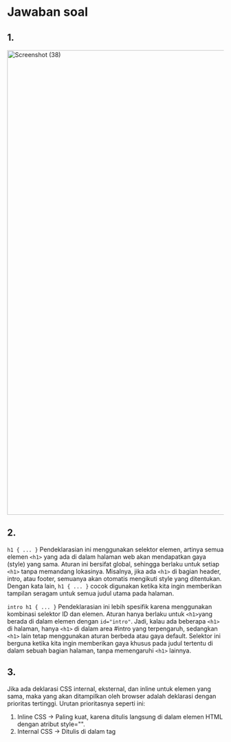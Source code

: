 # Jawaban soal
## 1.
<img width="1920" height="1080" alt="Screenshot (38)" src="https://github.com/user-attachments/assets/39450f98-522c-49d2-bc61-c59548794e05" />

## 2.
`h1 { ... }`
Pendeklarasian ini menggunakan selektor elemen, artinya semua elemen `<h1>` yang ada di dalam halaman web akan mendapatkan gaya (style) yang sama. Aturan ini bersifat global, sehingga berlaku untuk setiap `<h1>` tanpa memandang lokasinya. Misalnya, jika ada `<h1>` di bagian header, intro, atau footer, semuanya akan otomatis mengikuti style yang ditentukan. Dengan kata lain, `h1 { ... }` cocok digunakan ketika kita ingin memberikan tampilan seragam untuk semua judul utama pada halaman.

`intro h1 { ... }`
Pendeklarasian ini lebih spesifik karena menggunakan kombinasi selektor ID dan elemen. Aturan hanya berlaku untuk `<h1>`yang berada di dalam elemen dengan `id="intro"`. Jadi, kalau ada beberapa `<h1>` di halaman, hanya `<h1>` di dalam area #intro yang terpengaruh, sedangkan `<h1>` lain tetap menggunakan aturan berbeda atau gaya default. Selektor ini berguna ketika kita ingin memberikan gaya khusus pada judul tertentu di dalam sebuah bagian halaman, tanpa memengaruhi `<h1>` lainnya.

## 3.
Jika ada deklarasi CSS internal, eksternal, dan inline untuk elemen yang sama, maka yang akan ditampilkan oleh browser adalah deklarasi dengan prioritas tertinggi. Urutan prioritasnya seperti ini:

1. Inline CSS → Paling kuat, karena ditulis langsung di dalam elemen HTML dengan atribut style="".
2. Internal CSS → Ditulis di dalam tag <style> pada file HTML yang sama.
3. Eksternal CSS → Ditulis di file .css terpisah lalu dipanggil dengan <link>.

Jadi, jika ketiga deklarasi itu ada pada elemen yang sama, maka yang tampil di browser adalah style dari inline CSS, kecuali ada aturan khusus seperti penggunaan !important pada internal/eksternal, yang bisa mengubah prioritas.

**Inline CSS**
Prioritas tertinggi karena ditulis langsung di elemen HTML.
```
<h1 style="color: red;">Hello World</h1>
```

**internal**
Prioritas lebih rendah dibanding inline. Jika keduanya ada, browser akan membaca urutan terakhir.
```
<style>
  h1 { color: green; } /* Internal */
</style>
```

**eksternal**
```
/* style.css (Eksternal) */
h1 { color: blue; }
```

## 4.
Jika pada sebuah elemen HTML terdapat ID dan Class sekaligus, lalu keduanya memiliki deklarasi CSS masing-masing, maka style yang ditampilkan di browser adalah style dari ID. Hal ini karena dalam hirarki prioritas CSS, ID selector lebih kuat (specificity lebih tinggi) dibandingkan Class selector.

***Misalnya, ada elemen berikut:***
```
<p id="paragraf-1" class="text-paragraf">Ini contoh paragraf.</p>
```

***Kemudian didefinisikan CSS:***
```
.text-paragraf {
  color: blue;   /* Class */
}

#paragraf-1 {
  color: red;    /* ID */
}
```

Meskipun elemen tersebut memiliki Class dengan warna biru, browser akan menampilkan teks paragraf berwarna merah, karena aturan dari ID #paragraf-1 mengalahkan aturan dari Class .text-paragraf.

Dengan demikian, dapat disimpulkan bahwa ketika sebuah elemen memiliki ID dan Class bersamaan, deklarasi CSS ID yang akan ditampilkan di browser, kecuali ada aturan khusus seperti penggunaan !important yang bisa mengubah prioritas.
